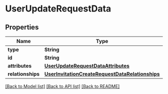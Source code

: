 # UserUpdateRequestData

## Properties
Name | Type | Description | Notes
------------ | ------------- | ------------- | -------------
**type** | **String** |  | 
**id** | **String** |  | 
**attributes** | [**UserUpdateRequestDataAttributes**](UserUpdateRequestDataAttributes.md) |  | [optional] 
**relationships** | [**UserInvitationCreateRequestDataRelationships**](UserInvitationCreateRequestDataRelationships.md) |  | [optional] 

[[Back to Model list]](../README.md#documentation-for-models) [[Back to API list]](../README.md#documentation-for-api-endpoints) [[Back to README]](../README.md)


